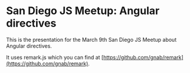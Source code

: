 # San Diego JS Meetup: Angular directives

This is the presentation for the March 9th San Diego JS Meetup about Angular directives.

It uses remark.js which you can find at [https://github.com/gnab/remark](https://github.com/gnab/remark).
